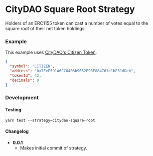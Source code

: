# CityDAO Square Root Strategy

Holders of an ERC1155 token can cast a number of votes equal to the square root of their net token holdings.

### Example

This example uses [CityDAO's Citizen Token](https://opensea.io/assets/0x7eef591a6cc0403b9652e98e88476fe1bf31ddeb/42).

```json
{
  "symbol": "CITIZEN",
  "address": "0x7EeF591A6CC0403b9652E98E88476fe1bF31dDeb",
  "tokenId": 42,
  "decimals": 0
}
```

### Development

#### Testing

```shell
yarn test --strategy=citydao-square-root
```

#### Changelog

- **0.0.1**
  - Makes initial commit of strategy.
